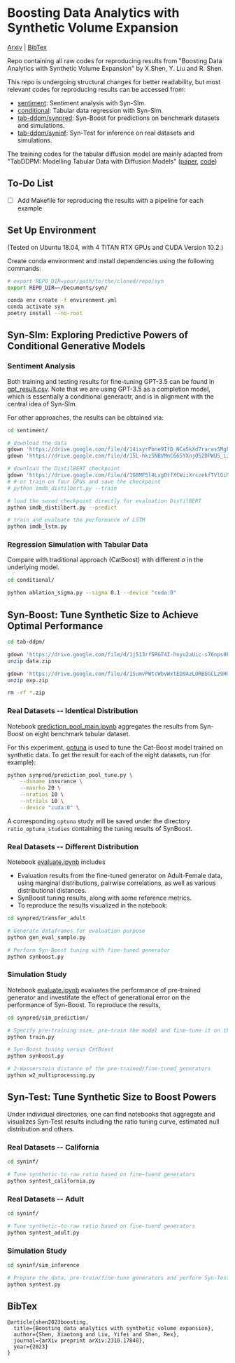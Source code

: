 # Boosting Data Analytics with Synthetic Volume Expansion
[Arxiv](https://arxiv.org/pdf/2310.17848.pdf) | [BibTex](#bibtex)

Repo containing all raw codes for reproducing results from "Boosting Data Analytics with Synthetic Volume Expansion" by X.Shen, Y. Liu and R. Shen.





This repo is undergoing structural changes for better readability, but most relevant codes for reproducing results can be accessed from:
- [sentiment](https://github.com/yifei-liu-stat/syn/tree/main/sentiment): Sentiment analysis with Syn-Slm.
- [conditional](https://github.com/yifei-liu-stat/syn/tree/main/conditional): Tabular data regression with Syn-Slm.
- [tab-ddpm/synpred](https://github.com/yifei-liu-stat/syn/tree/main/tab-ddpm/synpred): Syn-Boost for predictions on benchmark datasets and simulations.
- [tab-ddpm/syninf](https://github.com/yifei-liu-stat/syn/tree/main/tab-ddpm/syninf): Syn-Test for inference on real datasets and simulations.


The training codes for the tabular diffusion model are mainly adapted from "TabDDPM: Modelling Tabular Data with Diffusion Models" ([paper](https://arxiv.org/abs/2209.15421), [code](https://github.com/yandex-research/tab-ddpm))


## To-Do List
- [ ] Add Makefile for reproducing the results with a pipeline for each example


## Set Up Environment

(Tested on Ubuntu 18.04, with 4 TITAN RTX GPUs and CUDA Version 10.2.)

Create conda environment and install dependencies using the following commands:
```bash
# export REPO_DIR=your/path/to/the/cloned/repo/syn
export REPO_DIR=~/Documents/syn/

conda env create -f environment.yml
conda activate syn
poetry install --no-root
```


## Syn-Slm: Exploring Predictive Powers of Conditional Generative Models


### Sentiment Analysis

Both training and testing results for fine-tuning GPT-3.5 can be found in [gpt_result.csv](https://github.com/yifei-liu-stat/syn/blob/main/sentiment/result/gpt_result.csv). 
Note that we are using GPT-3.5 as a completion model, which is essentially a conditional generaotr, and is in alignment with the central idea of Syn-Slm.

For other approaches, the results can be obtained via:

```bash
cd sentiment/

# download the data
gdown 'https://drive.google.com/file/d/14ixyrPbne9IfD_NCaSkXd7rarasSMgFY/view?usp=drive_link' --fuzzy -O ./data/
gdown 'https://drive.google.com/file/d/15L-hkzSNBVMnC665YXnjO52DPWUS_izi/view?usp=drive_link' --fuzzy -O ./data/

# download the DistilBERT checkpoint
gdown 'https://drive.google.com/file/d/1G8MF5l4LxgOtfXCWiiXrczekfTVlGiMC/view?usp=drive_link' --fuzzy -O ./ckpt/
# # or train on four GPUs and save the checkpoint
# python imdb_distilbert.py --train

# load the saved checkpoint directly for evaluation DistilBERT
python imdb_distilbert.py --predict

# train and evaluate the performance of LSTM
python imdb_lstm.py
```

### Regression Simulation with Tabular Data

Compare with traditional approach (CatBoost) with different $\sigma$ in the underlying model.
```bash
cd conditional/

python ablation_sigma.py --sigma 0.1 --device "cuda:0"
```

## Syn-Boost: Tune Synthetic Size to Achieve Optimal Performance

```bash
cd tab-ddpm/

gdown 'https://drive.google.com/file/d/1j513rf5RGT4I-hnyu2aUic-s76nps8EO/view?usp=drive_link' --fuzzy
unzip data.zip

gdown 'https://drive.google.com/file/d/1SumvPWtcWbvWxtED9AzLORBGGCLz9H0a/view?usp=drive_link' --fuzzy
unzip exp.zip

rm -rf *.zip
```

### Real Datasets -- Identical Distribution
Notebook [prediction_pool_main.ipynb](https://github.com/yifei-liu-stat/syn/blob/main/tab-ddpm/synpred/prediction_pool_main.ipynb) aggregates the results from Syn-Boost on eight benchmark tabular dataset.

For this experiment, [optuna](https://github.com/optuna/optuna) is used to tune the Cat-Boost model trained on synthetic data. To get the result for each of the eight datasets, run (for example):
```bash
python synpred/prediction_pool_tune.py \
    --dsname insurance \
    --maxrho 20 \
    --nratios 10 \
    --ntrials 10 \
    --device "cuda:0" \
```
A corresponding `optuna` study will be saved under the directory `ratio_optuna_studies` containing the tuning results of SynBoost.

### Real Datasets -- Different Distribution

Notebook [evaluate.ipynb](https://github.com/yifei-liu-stat/syn/blob/main/tab-ddpm/synpred/transfer_adult/evaluate.ipynb) includes
- Evaluation results from the fine-tuned generator on Adult-Female data, using marginal distributions, pairwise correlations, as well as various distributional distances.
- SynBoost tuning results, along with some reference metrics.
- To reproduce the results visualized in the notebook:

```bash
cd synpred/transfer_adult

# Generate dataframes for evaluation purpose
python gen_eval_sample.py

# Perform Syn-Boost tuning with fine-tuned generator
python synboost.py
```



### Simulation Study

Notebook [evaluate.ipynb](https://github.com/yifei-liu-stat/syn/blob/main/tab-ddpm/synpred/sim_prediction/evaluate.ipynb) evaluates the performance of pre-trained generator and investifate the effect of generational error on the performance of Syn-Boost.
To reproduce the results,

```bash
cd synpred/sim_prediction/

# Specify pre-training size, pre-train the model and fine-tune it on the raw training data
python train.py

# Syn-Boost tuning versus CatBoost
python synboost.py

# 2-Wasserstein distance of the pre-trained/fine-tuned generators
python w2_multiprocessing.py
```

## Syn-Test: Tune Synthetic Size to Boost Powers

Under individual directories, one can find notebooks that aggregate and visualizes Syn-Test results including the ratio tuning curve, estimated null distribution and others.

### Real Datasets -- California

```bash
cd syninf/

# Tune synthetic-to-raw ratio based on fine-tuend generators
python syntest_california.py
```

### Real Datasets -- Adult

```bash
cd syninf/

# Tune synthetic-to-raw ratio based on fine-tuend generators
python syntest_adult.py
```


### Simulation Study

```bash
cd syninf/sim_inference

# Prepare the data, pre-train/fine-tune generators and perform Syn-Test
python syntest.py
```

## BibTex

```
@article{shen2023boosting,
  title={Boosting data analytics with synthetic volume expansion},
  author={Shen, Xiaotong and Liu, Yifei and Shen, Rex},
  journal={arXiv preprint arXiv:2310.17848},
  year={2023}
}
```